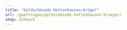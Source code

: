 ```yaml
---
title: "Goldschmiede Hettenhausen–Krüger"
url: /goettingen/goldschmiede-hettenhausen-krueger/
shop: Schmuck
---
```

